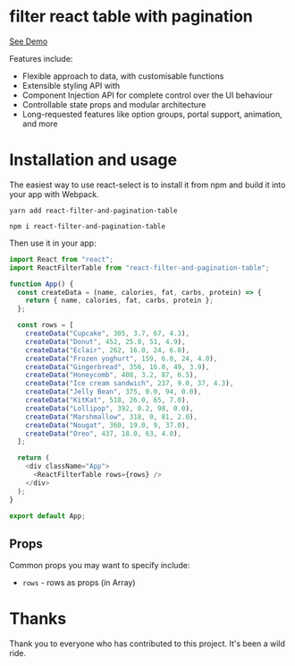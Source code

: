 # filter react table with pagination

[See Demo](https://react-table-filter-demo.netlify.app/)

Features include:

- Flexible approach to data, with customisable functions
- Extensible styling API with
- Component Injection API for complete control over the UI behaviour
- Controllable state props and modular architecture
- Long-requested features like option groups, portal support, animation, and more

# Installation and usage

The easiest way to use react-select is to install it from npm and build it into your app with Webpack.

```
yarn add react-filter-and-pagination-table
```

```
npm i react-filter-and-pagination-table
```

Then use it in your app:

```js
import React from "react";
import ReactFilterTable from "react-filter-and-pagination-table";

function App() {
  const createData = (name, calories, fat, carbs, protein) => {
    return { name, calories, fat, carbs, protein };
  };

  const rows = [
    createData("Cupcake", 305, 3.7, 67, 4.3),
    createData("Donut", 452, 25.0, 51, 4.9),
    createData("Eclair", 262, 16.0, 24, 6.0),
    createData("Frozen yoghurt", 159, 6.0, 24, 4.0),
    createData("Gingerbread", 356, 16.0, 49, 3.9),
    createData("Honeycomb", 408, 3.2, 87, 6.5),
    createData("Ice cream sandwich", 237, 9.0, 37, 4.3),
    createData("Jelly Bean", 375, 0.0, 94, 0.0),
    createData("KitKat", 518, 26.0, 65, 7.0),
    createData("Lollipop", 392, 0.2, 98, 0.0),
    createData("Marshmallow", 318, 0, 81, 2.0),
    createData("Nougat", 360, 19.0, 9, 37.0),
    createData("Oreo", 437, 18.0, 63, 4.0),
  ];

  return (
    <div className="App">
      <ReactFilterTable rows={rows} />
    </div>
  );
}

export default App;
```

## Props

Common props you may want to specify include:

- `rows` - rows as props (in Array)

# Thanks

Thank you to everyone who has contributed to this project. It's been a wild ride.